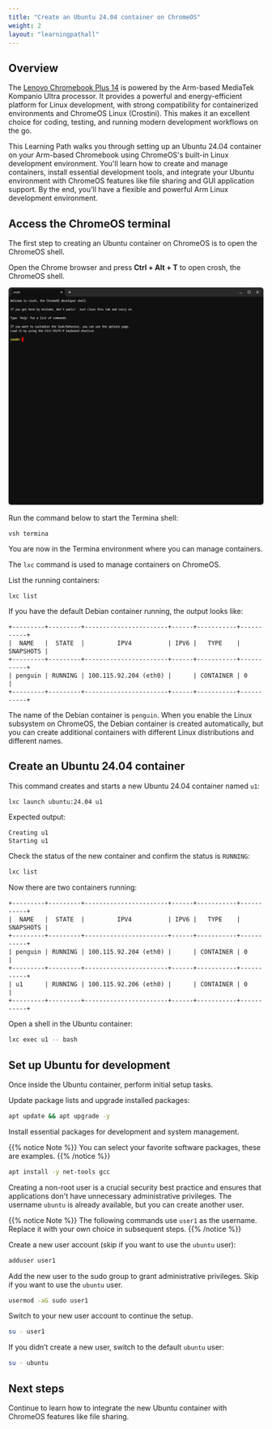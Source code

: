 ```yaml
---
title: "Create an Ubuntu 24.04 container on ChromeOS"
weight: 2
layout: "learningpathall"
---
```


## Overview

The [Lenovo Chromebook Plus 14](https://www.bestbuy.com/site/lenovo-chromebook-plus-14-oled-2k-touchscreen-laptop-mediatek-kompanio-ultra-16gb-memory-256gb-ufs-seashell/6630493.p?skuId=6630493&intl=nosplash) is powered by the Arm-based MediaTek Kompanio Ultra processor. It provides a powerful and energy-efficient platform for Linux development, with strong compatibility for containerized environments and ChromeOS Linux (Crostini). This makes it an excellent choice for coding, testing, and running modern development workflows on the go.

This Learning Path walks you through setting up an Ubuntu 24.04 container on your Arm-based Chromebook using ChromeOS's built-in Linux development environment. You'll learn how to create and manage containers, install essential development tools, and integrate your Ubuntu environment with ChromeOS features like file sharing and GUI application support. By the end, you'll have a flexible and powerful Arm Linux development environment.

## Access the ChromeOS terminal

The first step to creating an Ubuntu container on ChromeOS is to open the ChromeOS shell.

Open the Chrome browser and press **Ctrl + Alt + T** to open crosh, the ChromeOS shell.

![ChromeOS shell #center](_images/chromeos-shell.png "ChromeOS shell")

Run the command below to start the Termina shell:

```console
vsh termina
```

You are now in the Termina environment where you can manage containers.

The `lxc` command is used to manage containers on ChromeOS. 

List the running containers:

```console
lxc list
```

If you have the default Debian container running, the output looks like:

```output
+---------+---------+-----------------------+------+-----------+-----------+
|  NAME   |  STATE  |         IPV4          | IPV6 |   TYPE    | SNAPSHOTS |
+---------+---------+-----------------------+------+-----------+-----------+
| penguin | RUNNING | 100.115.92.204 (eth0) |      | CONTAINER | 0         |
+---------+---------+-----------------------+------+-----------+-----------+
```

The name of the Debian container is `penguin`. When you enable the Linux subsystem on ChromeOS, the Debian container is created automatically, but you can create additional containers with different Linux distributions and different names.

## Create an Ubuntu 24.04 container

This command creates and starts a new Ubuntu 24.04 container named `u1`:

```bash
lxc launch ubuntu:24.04 u1
```

Expected output:

```output
Creating u1
Starting u1 
```

Check the status of the new container and confirm the status is `RUNNING`:

```bash
lxc list
```

Now there are two containers running:

```output
+---------+---------+-----------------------+------+-----------+-----------+
|  NAME   |  STATE  |         IPV4          | IPV6 |   TYPE    | SNAPSHOTS |
+---------+---------+-----------------------+------+-----------+-----------+
| penguin | RUNNING | 100.115.92.204 (eth0) |      | CONTAINER | 0         |
+---------+---------+-----------------------+------+-----------+-----------+
| u1      | RUNNING | 100.115.92.206 (eth0) |      | CONTAINER | 0         |
+---------+---------+-----------------------+------+-----------+-----------+
```

Open a shell in the Ubuntu container:

```bash
lxc exec u1 -- bash
```

## Set up Ubuntu for development

Once inside the Ubuntu container, perform initial setup tasks. 

Update package lists and upgrade installed packages:

```bash
apt update && apt upgrade -y
```

Install essential packages for development and system management. 

{{% notice Note %}}
You can select your favorite software packages, these are examples.
{{% /notice %}}


```bash
apt install -y net-tools gcc
```

Creating a non-root user is a crucial security best practice and ensures that applications don't have unnecessary administrative privileges. The username `ubuntu` is already available, but you can create another user.

{{% notice Note %}}
The following commands use `user1` as the username. Replace it with your own choice in subsequent steps.
{{% /notice %}}

Create a new user account (skip if you want to use the `ubuntu` user):

```bash
adduser user1
```

Add the new user to the sudo group to grant administrative privileges. Skip if you want to use the `ubuntu` user.

```bash
usermod -aG sudo user1
```

Switch to your new user account to continue the setup.

```bash
su - user1
```

If you didn’t create a new user, switch to the default `ubuntu` user:

```bash
su - ubuntu
```

## Next steps

Continue to learn how to integrate the new Ubuntu container with ChromeOS features like file sharing.
